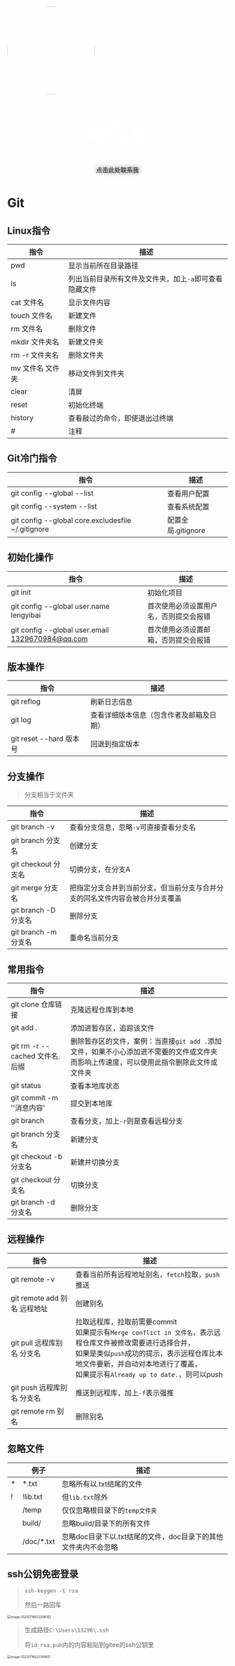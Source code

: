 

<img class="lyb" src="https://z3.ax1x.com/2021/05/17/g2l0Z8.png" style="width:200px;margin:0 auto;border-radius:50%" />

<p style="font-size:50px;font-weight:bold;width:100%;text-align:center;color:#fff;text-shadow:0 0 15px">冷弋白</p>
<p style="text-align:center;color:#aaa;position: relative;top:-10px;text-shadow:0 0 10px"><a href='https://wpa.qq.com/msgrd?v=3&uin=1329670984&site=qq&menu=yes' style='text-decoration: none;
'>点击此处联系我</a></p>

# Git

## Linux指令

| 指令             | 描述                                                   |
| ---------------- | ------------------------------------------------------ |
| pwd              | 显示当前所在目录路径                                   |
| ls               | 列出当前目录所有文件及文件夹，加上`-a`即可查看隐藏文件 |
| cat 文件名       | 显示文件内容                                           |
| touch 文件名     | 新建文件                                               |
| rm 文件名        | 删除文件                                               |
| mkdir 文件夹名   | 新建文件夹                                             |
| rm -r 文件夹名   | 删除文件夹                                             |
| mv 文件名 文件夹 | 移动文件到文件夹                                       |
| clear            | 清屏                                                   |
| reset            | 初始化终端                                             |
| history          | 查看敲过的命令，即使退出过终端                         |
| #                | 注释                                                   |

## Git冷门指令

| 指令                                               | 描述               |
| -------------------------------------------------- | ------------------ |
| git config --global --list                         | 查看用户配置       |
| git config --system --list                         | 查看系统配置       |
| git config --global core.excludesfile ~/.gitignore | 配置全局.gitignore |

## 初始化操作

| 指令                                             | 描述                                   |
| ------------------------------------------------ | -------------------------------------- |
| git init                                         | 初始化项目                             |
| git config --global user.name lengyibai          | 首次使用必须设置用户名，否则提交会报错 |
| git config --global user.email 1329670984@qq.com | 首次使用必须设置邮箱，否则提交会报错   |

## 版本操作

| 指令                    | 描述                                     |
| ----------------------- | ---------------------------------------- |
| git reflog              | 刷新日志信息                             |
| git log                 | 查看详细版本信息（包含作者及邮箱及日期） |
| git reset --hard 版本号 | 回退到指定版本                           |

## 分支操作

> 分支相当于文件夹	

| 指令                 | 描述                                                         |
| -------------------- | ------------------------------------------------------------ |
| git branch -v        | 查看分支信息，忽略`-v`可直接查看分支名                       |
| git branch 分支名    | 创建分支                                                     |
| git checkout 分支名  | 切换分支，在分支A                                            |
| git merge 分支名     | 把指定分支合并到当前分支。但当前分支与合并分支的同名文件内容会被合并分支覆盖 |
| git branch -D 分支名 | 删除分支                                                     |
| git branch -m 分支名 | 重命名当前分支                                               |

## 常用指令

| 指令                           | 描述                                                         |
| ------------------------------ | ------------------------------------------------------------ |
| git clone 仓库链接             | 克隆远程仓库到本地                                           |
| git add .                      | 添加进暂存区，追踪该文件                                     |
| git rm -r --cached 文件名.后缀 | 删除暂存区的文件，案例：当直接`git add .`添加文件，如果不小心添加进不需要的文件或文件夹而影响上传速度，可以使用此指令删除此文件或文件夹 |
| git status                     | 查看本地库状态                                               |
| git commit -m ''消息内容'      | 提交到本地库                                                 |
| git branch                     | 查看分支，加上`-r`则是查看远程分支                           |
| git branch 分支名              | 新建分支                                                     |
| git checkout -b 分支名         | 新建并切换分支                                               |
| git checkout 分支名            | 切换分支                                                     |
| git branch -d 分支名           | 删除分支                                                     |

## 远程操作

| 指令                         | 描述                                                         |
| ---------------------------- | ------------------------------------------------------------ |
| git remote -v                | 查看当前所有远程地址别名，`fetch`拉取，`push`推送            |
| git remote add 别名 远程地址 | 创建别名                                                     |
| git pull 远程库别名 分支名   | 拉取远程库，拉取前需要commit<br />如果提示有`Merge conflict in 文件名`，表示远程仓库文件被修改需要进行选择合并，<br />如果是类似`push`成功的提示，表示远程仓库比本地文件要新，并自动对本地进行了覆盖，<br />如果提示有`Already up to date.`，则可以push |
| git push 远程库别名 分支名   | 推送到远程库，加上`-f`表示强推                               |
| git remote rm 别名           | 删除别名                                                     |

## 忽略文件

|      | 例子       | 描述                                                         |
| ---- | ---------- | ------------------------------------------------------------ |
| *    | *.txt      | 忽略所有以.txt结尾的文件                                     |
| !    | !lib.txt   | 但`lib.txt`除外                                              |
|      | /temp      | 仅仅忽略根目录下的`temp文件夹`                               |
|      | build/     | 忽略build/目录下的所有文件                                   |
|      | /doc/*.txt | 忽略doc目录下以.txt结尾的文件，doc目录下的其他文件夹内不会忽略 |

## ssh公钥免密登录

> `ssh-keygen -t rsa`
>
> 然后一路回车

<img src="img/生成ssh公钥" alt="image-20210716023306142" style="zoom:50%;" />

> 生成路径`C:\Users\13296\.ssh`
>
> 将`id_rsa.pub`内的内容粘贴到gitee的ssh公钥里

<img src="img/ssh公钥" alt="image-20210716023149921" style="zoom: 50%;" />

